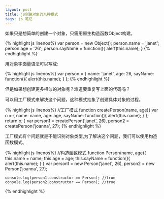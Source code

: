 ```yaml
---
layout: post
title: js创建对象的几种模式
tags: js 笔记
---
```

<p>如果只是想简单的创建一个对象，只需用原生构造函数Object构建。</p>
{% highlight js linenos%}
var person = new Object();
person.name = 'janet';
person.age = '26';
person.sayName = function(){
	alert(this.name);
}
{% endhighlight %}
<p>用对象字面量语法可以写成:</p>
{% highlight js linenos%}
var person = {
	name: 'janet',
	age: 26,
	sayName: function(){
		alert(this.name);
	}
};
{% endhighlight %}

<p>但是如果想创建更多相似的对象呢？难道要重复写上面的代码吗？</p>
<p>可以用工厂模式来解决这个问题，这种模式抽象了创建具体对象的过程。</p>
{% highlight js linenos%}
//工厂模式
function createPerson(name, age){
	var o = {
		name: name,
		age: age,
		sayName: function(){
			alert(this.name);
		}
	};
	return o;
}
var person1 = createPerson('janet', 26),
	person2 = createPerson('joanna', 27);
{% endhighlight %}

<p>工厂模式有个问题就是不能识别对象类型,为了解决这个问题，我们可以使用构造函数模式。</p>
{% highlight js linenos%}
//构造函数模式
function Person(name, age){
	this.name = name;
	this.age = age;
	this.sayName = function(){
		alert(this.name);
	}
}
var person1 = new Person('janet', 26),
	person2 = new Person('joanna', 27);

	console.log(person1.constructor == Person); //true
	console.log(person2.constructor == Person); //true
{% endhighlight %}